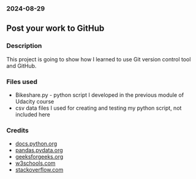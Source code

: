 
### 2024-08-29

## Post your work to GitHub

### Description
This project is going to show how I learned to use Git version control tool and GitHub.

### Files used
+ Bikeshare.py - python script I developed in the previous module of Udacity course
+ csv data files I used for creating and testing my python script, not included here


### Credits
+ [docs.python.org](docs.python.org)
+ [pandas.pydata.org](pandas.pydata.org)
+ [geeksforgeeks.org](geeksforgeeks.org)
+ [w3schools.com](w3schools.com)
+ [stackoverflow.com](stackoverflow.com)

